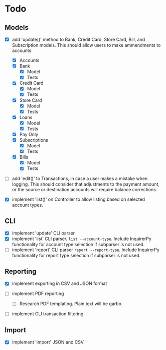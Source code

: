 # Todo

## Models

- [x] add 'update()' method to Bank, Credit Card, Store Card, Bill, and Subscription models. This should allow users to make ammendments to accounts:

  - [x] Accounts
  - [x] Bank
    - [x] Model
    - [x] Tests
  - [x] Credit Card
    - [x] Model
    - [x] Tests
  - [x] Store Card
    - [x] Model
    - [x] Tests
  - [x] Loans
    - [x] Model
    - [x] Tests
  - [x] Pay Only
  - [x] Subscriptions
    - [x] Model
    - [x] Tests
  - [x] Bills
    - [x] Model
    - [x] Tests

- [ ] add 'edit()' to Transactions, in case a user makes a mistake when logging. This should consider that adjustments to the payment amount, or the source or destination accounts will require balance corrections.

- [x] implement 'list()' on Controller to allow listing based on selected account types.

## CLI

- [x] implement 'update' CLI parser
- [x] implement 'list' CLI parser. `list --account-type`. Include InquirerPy functionality for account type selection if subparser is not used.
- [ ] implement 'report' CLI parser `report --report-type`. Include InquirerPy functionality for report type selection if subparser is not used.

## Reporting

- [x] implement exporting in CSV and JSON format
- [ ] implement PDF reporting

  - [ ] Research PDF templating. Plain text will be garbo.

- [ ] implement CLI transaction filtering

## Import

- [x] Implement 'import' JSON and CSV
